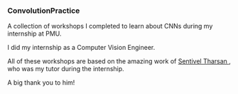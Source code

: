 ### ConvolutionPractice

A collection of workshops I completed to learn about CNNs during my internship at PMU.

I did my internship as a Computer Vision Engineer.

All of these workshops are based on the amazing work of [Sentivel Tharsan ](https://github.com/thad75/thad75), who was my tutor during the internship.

A big thank you to him!